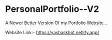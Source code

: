 # PersonalPortfolio--V2

A Newer Better Version Of my Portfolio Website...


Website Link:- https://yashaskhot.netlify.app/
